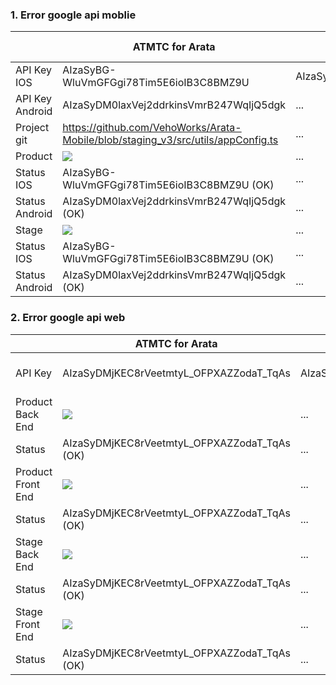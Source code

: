 ### 1. Error google api moblie
| | ATMTC for Arata | ATMTC for GLA | ATMTC for Yamapan | ATMTC demo(2/9/2022) |
| ------ | ------ | ------ | ------ | ------ |
| API Key IOS | AIzaSyBG-WluVmGFGgi78Tim5E6ioIB3C8BMZ9U | AIzaSyAlWfiOYIbs9V02ZbZxcDlS5KNBv_TqA9U | AIzaSyCeIZL9iZQX-xacY0evlvpsg2u0kmga3GE | NONE |
| API Key Android | AIzaSyDM0laxVej2ddrkinsVmrB247WqIjQ5dgk | ... | ... | NONE |
| Project git  | https://github.com/VehoWorks/Arata-Mobile/blob/staging_v3/src/utils/appConfig.ts | ... |
| Product  | ![](https://res.cloudinary.com/do5mcnq9w/image/upload/v1695092761/error_api_google/arata/Moblie/Api_key_product_ios_android_arata.png) | ... |
| Status IOS  | AIzaSyBG-WluVmGFGgi78Tim5E6ioIB3C8BMZ9U (OK) | ... |
| Status Android  | AIzaSyDM0laxVej2ddrkinsVmrB247WqIjQ5dgk (OK) | ... |
| Stage  | ![](https://res.cloudinary.com/do5mcnq9w/image/upload/v1695092280/error_api_google/arata/Moblie/Api_key_stage_ios_android_arata.png) | ... |
| Status IOS  | AIzaSyBG-WluVmGFGgi78Tim5E6ioIB3C8BMZ9U (OK) | ... |
| Status Android  | AIzaSyDM0laxVej2ddrkinsVmrB247WqIjQ5dgk (OK) | ... |

### 2. Error google api web
| | ATMTC for Arata | ATMTC for GLA | ATMTC for Yamapan | ATMTC demo(2/9/2022) |
| ------ | ------ | ------ | ------ | ------ |
| API Key | AIzaSyDMjKEC8rVeetmtyL_OFPXAZZodaT_TqAs | AIzaSyBLnY9PyZ5RFTAUhF5ABPmOudMcq9gYssM | AIzaSyCniZPkuUi6D-qsM72yZyqpoZAjANXg-u0 | AIzaSyBEWcIRCJUaKa8-0Y1bxki0DvnMVDCMIZQ |
| Product Back End  | ![](https://res.cloudinary.com/do5mcnq9w/image/upload/v1695094370/error_api_google/arata/Back%20End/arata_back_end_product.png) | ... |
| Status  | AIzaSyDMjKEC8rVeetmtyL_OFPXAZZodaT_TqAs (OK) | ... |
| Product Front End  | ![](https://res.cloudinary.com/do5mcnq9w/image/upload/v1695094656/error_api_google/arata/Back%20End/arata_front_end_product.png) | ... |
| Status  | AIzaSyDMjKEC8rVeetmtyL_OFPXAZZodaT_TqAs (OK) | ... |
| Stage Back End  | ![](https://res.cloudinary.com/do5mcnq9w/image/upload/v1695094656/error_api_google/arata/Back%20End/arata_front_end_product.png) | ... |
| Status  | AIzaSyDMjKEC8rVeetmtyL_OFPXAZZodaT_TqAs (OK) | ... |
| Stage Front End  | ![](https://res.cloudinary.com/do5mcnq9w/image/upload/v1695094903/error_api_google/arata/Back%20End/arata_front_end_stage.png) | ... |
| Status  | AIzaSyDMjKEC8rVeetmtyL_OFPXAZZodaT_TqAs (OK) | ... |
